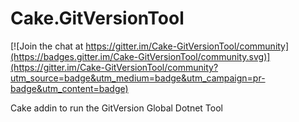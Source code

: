 # Cake.GitVersionTool

[![Join the chat at https://gitter.im/Cake-GitVersionTool/community](https://badges.gitter.im/Cake-GitVersionTool/community.svg)](https://gitter.im/Cake-GitVersionTool/community?utm_source=badge&utm_medium=badge&utm_campaign=pr-badge&utm_content=badge)

Cake addin to run the GitVersion Global Dotnet Tool
